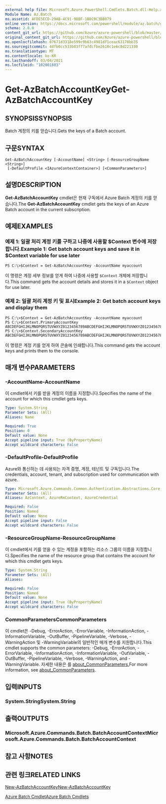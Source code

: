 ```yaml
---
external help file: Microsoft.Azure.PowerShell.Cmdlets.Batch.dll-Help.xml
Module Name: Az.Batch
ms.assetid: AFDE5ECD-29AB-4C91-98BF-1B8C9C3BB079
online version: https://docs.microsoft.com/powershell/module/az.batch/get-azbatchaccountkey
schema: 2.0.0
content_git_url: https://github.com/Azure/azure-powershell/blob/master/src/Batch/Batch/help/Get-AzBatchAccountKey.md
original_content_git_url: https://github.com/Azure/azure-powershell/blob/master/src/Batch/Batch/help/Get-AzBatchAccountKey.md
ms.openlocfilehash: 07671d3318e599c9b63c4981df1ceac63178bb35
ms.sourcegitcommit: 4dfb0cc533b83f77afdcfbe2618c1e6c8d221330
ms.translationtype: MT
ms.contentlocale: ko-KR
ms.lasthandoff: 03/04/2021
ms.locfileid: "102001883"
---
```

# <span data-ttu-id="b907d-101">Get-AzBatchAccountKey</span><span class="sxs-lookup"><span data-stu-id="b907d-101">Get-AzBatchAccountKey</span></span>

## <span data-ttu-id="b907d-102">SYNOPSIS</span><span class="sxs-lookup"><span data-stu-id="b907d-102">SYNOPSIS</span></span>
<span data-ttu-id="b907d-103">Batch 계정의 키를 얻습니다.</span><span class="sxs-lookup"><span data-stu-id="b907d-103">Gets the keys of a Batch account.</span></span>

## <span data-ttu-id="b907d-104">구문</span><span class="sxs-lookup"><span data-stu-id="b907d-104">SYNTAX</span></span>

```
Get-AzBatchAccountKey [-AccountName] <String> [-ResourceGroupName <String>]
 [-DefaultProfile <IAzureContextContainer>] [<CommonParameters>]
```

## <span data-ttu-id="b907d-105">설명</span><span class="sxs-lookup"><span data-stu-id="b907d-105">DESCRIPTION</span></span>
<span data-ttu-id="b907d-106">**Get-AzBatchAccountKey** cmdlet은 현재 구독에서 Azure Batch 계정의 키를 얻습니다.</span><span class="sxs-lookup"><span data-stu-id="b907d-106">The **Get-AzBatchAccountKey** cmdlet gets the keys of an Azure Batch account in the current subscription.</span></span>

## <span data-ttu-id="b907d-107">예제</span><span class="sxs-lookup"><span data-stu-id="b907d-107">EXAMPLES</span></span>

### <span data-ttu-id="b907d-108">예제 1: 일괄 처리 계정 키를 구하고 나중에 사용할 $Context 변수에 저장합니다.</span><span class="sxs-lookup"><span data-stu-id="b907d-108">Example 1: Get batch account keys and save it in $Context variable for use later</span></span>
```
PS C:\>$Context = Get-AzBatchAccountKey -AccountName myaccount
```

<span data-ttu-id="b907d-109">이 명령은 계정 세부 정보를 얻게 하여 나중에 사용할 `$Context` 개체에 저장합니다.</span><span class="sxs-lookup"><span data-stu-id="b907d-109">This command gets the account details and stores it in a `$Context` object for use later.</span></span>

### <span data-ttu-id="b907d-110">예제 2: 일괄 처리 계정 키 및 표시</span><span class="sxs-lookup"><span data-stu-id="b907d-110">Example 2: Get batch account keys and display them</span></span>
```
PS C:\>$Context = Get-AzBatchAccountKey -AccountName myaccount
PS C:\>$Context.PrimaryAccountKey
ABCDEFGHIJKLMNOPQRSTUVWXYZ0123456789ABCDEFGHIJKLMNOPQRSTUVWXYZ0123456789ABCDEFGHIJKLMN==
PS C:\>$Context.SecondaryAccountKey
ABCDEFGHIJKLMNOPQRSTUVWXYZ0123456789ABCDEFGHIJKLMNOPQRSTUVWXYZ0123456789ABCDEFGHIJKLMN==
```

<span data-ttu-id="b907d-111">이 명령은 계정 키를 얻게 하여 콘솔에 인쇄합니다.</span><span class="sxs-lookup"><span data-stu-id="b907d-111">This command gets the account keys and prints them to the console.</span></span>

## <span data-ttu-id="b907d-112">매개 변수</span><span class="sxs-lookup"><span data-stu-id="b907d-112">PARAMETERS</span></span>

### <span data-ttu-id="b907d-113">-AccountName</span><span class="sxs-lookup"><span data-stu-id="b907d-113">-AccountName</span></span>
<span data-ttu-id="b907d-114">이 cmdlet에서 키를 받을 계정의 이름을 지정합니다.</span><span class="sxs-lookup"><span data-stu-id="b907d-114">Specifies the name of the account for which this cmdlet gets keys.</span></span>

```yaml
Type: System.String
Parameter Sets: (All)
Aliases: Name

Required: True
Position: 0
Default value: None
Accept pipeline input: True (ByPropertyName)
Accept wildcard characters: False
```

### <span data-ttu-id="b907d-115">-DefaultProfile</span><span class="sxs-lookup"><span data-stu-id="b907d-115">-DefaultProfile</span></span>
<span data-ttu-id="b907d-116">Azure와 통신하는 데 사용되는 자격 증명, 계정, 테넌트 및 구독입니다.</span><span class="sxs-lookup"><span data-stu-id="b907d-116">The credentials, account, tenant, and subscription used for communication with azure.</span></span>

```yaml
Type: Microsoft.Azure.Commands.Common.Authentication.Abstractions.Core.IAzureContextContainer
Parameter Sets: (All)
Aliases: AzContext, AzureRmContext, AzureCredential

Required: False
Position: Named
Default value: None
Accept pipeline input: False
Accept wildcard characters: False
```

### <span data-ttu-id="b907d-117">-ResourceGroupName</span><span class="sxs-lookup"><span data-stu-id="b907d-117">-ResourceGroupName</span></span>
<span data-ttu-id="b907d-118">이 cmdlet에서 키를 얻을 수 있는 계정을 포함하는 리소스 그룹의 이름을 지정합니다.</span><span class="sxs-lookup"><span data-stu-id="b907d-118">Specifies the name of the resource group that contains the account for which this cmdlet gets keys.</span></span>

```yaml
Type: System.String
Parameter Sets: (All)
Aliases:

Required: False
Position: Named
Default value: None
Accept pipeline input: True (ByPropertyName)
Accept wildcard characters: False
```

### <span data-ttu-id="b907d-119">CommonParameters</span><span class="sxs-lookup"><span data-stu-id="b907d-119">CommonParameters</span></span>
<span data-ttu-id="b907d-120">이 cmdlet은 -Debug, -ErrorAction, -ErrorVariable, -InformationAction, -InformationVariable, -OutBuffer, -PipelineVariable, -Verbose, -WarningAction 및 -WarningVariable의 일반적인 매개 변수를 지원합니다.</span><span class="sxs-lookup"><span data-stu-id="b907d-120">This cmdlet supports the common parameters: -Debug, -ErrorAction, -ErrorVariable, -InformationAction, -InformationVariable, -OutVariable, -OutBuffer, -PipelineVariable, -Verbose, -WarningAction, and -WarningVariable.</span></span> <span data-ttu-id="b907d-121">자세한 내용은 를 [about_CommonParameters.](http://go.microsoft.com/fwlink/?LinkID=113216)</span><span class="sxs-lookup"><span data-stu-id="b907d-121">For more information, see [about_CommonParameters](http://go.microsoft.com/fwlink/?LinkID=113216).</span></span>

## <span data-ttu-id="b907d-122">입력</span><span class="sxs-lookup"><span data-stu-id="b907d-122">INPUTS</span></span>

### <span data-ttu-id="b907d-123">System.String</span><span class="sxs-lookup"><span data-stu-id="b907d-123">System.String</span></span>

## <span data-ttu-id="b907d-124">출력</span><span class="sxs-lookup"><span data-stu-id="b907d-124">OUTPUTS</span></span>

### <span data-ttu-id="b907d-125">Microsoft.Azure.Commands.Batch.BatchAccountContext</span><span class="sxs-lookup"><span data-stu-id="b907d-125">Microsoft.Azure.Commands.Batch.BatchAccountContext</span></span>

## <span data-ttu-id="b907d-126">참고 사항</span><span class="sxs-lookup"><span data-stu-id="b907d-126">NOTES</span></span>

## <span data-ttu-id="b907d-127">관련 링크</span><span class="sxs-lookup"><span data-stu-id="b907d-127">RELATED LINKS</span></span>

[<span data-ttu-id="b907d-128">New-AzBatchAccountKey</span><span class="sxs-lookup"><span data-stu-id="b907d-128">New-AzBatchAccountKey</span></span>](./New-AzBatchAccountKey.md)

[<span data-ttu-id="b907d-129">Azure Batch Cmdlet</span><span class="sxs-lookup"><span data-stu-id="b907d-129">Azure Batch Cmdlets</span></span>](/powershell/module/Az.Batch/)
